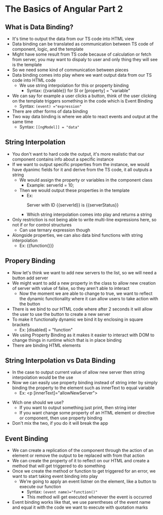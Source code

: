 # The Basics of Angular Part 2

## What is Data Binding?

* It's time to output the data from our TS code into HTML view
* Data binding can be translated as communication between TS code of component,
logic, and the template
* Might have some result from TS code because of calculation or fetch from server, you may want to dispaly to user and only thing they will see is the template
* So we need some kind of communication between pieces
* Data binding comes into play where we want output data from our TS code into HTML code
  * We use string interpolation for this or property binding
    * Syntax: {{variable}} for SI or [property] = "variable"
* We can say for example a user clicks a button, think of the user clicking on the template triggers something in the code which is Event Binding
  * Syntax: `(event) ="expression"`
* There are other forms of data binding
* Two way data binding is where we able to react events and output at the same time
  * Syntax: `[[ngModel]] = "data"`

## String Interpolation
* You don't want to hard code the output, it's more realistic that our component contains info about a specific instance
* If we want to output specific properties from the instance, we would have dyanimc fields for it and derive from the TS code, it all outputs a string
  * We would assign the property or variables in the component class
    * Example: serverId = 10;
  * Then we would output these properties in the template
    * Ex: <p>Server with ID {{serverId}} is {{serverStatus}}</p>
    * Which string interpolation comes into play and returns a string
* Only restriction is not being able to write multi-line expressions here, so not if or for control structures
  * Can use ternary expression though
* Alongside properties, we can also data bind functions with string interpolation
  * Ex: {{function()}}

## Propery Binding
* Now let's think we want to add new servers to the list, so we will need a button add server
* We might want to add a new property in the class to allow new creation of server with value of false, so they aren't able to interact
  * Now the moment we are able to change to true, we want to reflect the dynamic functionality where it can allow users to take action with the button
* There is we bind to our HTML code where after 2 seconds it will allow the user to use the button to create a new server
* To make it functionally dynamic we bind it by enclosing in square brackets
  * Ex: [disabled] = "function"
* We using Property Binding as it makes it easier to interact with DOM to change things in runtime which that is in place binding
* There are binding HTML elements

## String Interpolation vs Data Binding
* In the case to output current value of allow new server then string interpolation would be the use
* Now we can easily use property binding instead of string inter by simply binding the property to the element such as innerText to equal variable
  * Ex: <p [innerText]="allowNewServer"></p>
* Wich one should we use?
  * If you want to output something just print, then string inter
  * If you want change some property of an HTML element or directive or component, then use property binding
* Don't mix the two, if you do it will break the app

## Event Binding
* We can create a replication of the component through the action of an element or remove the output to be replaced with from that action
* We can create the property of it to reflect on our HTML and create a method that will get triggered to do something
* Once we create the method or function to get triggered for an error, we want to start taking event binding into play
  * We're going to apply an event listner on the element, like a button to execute our function
    * Syntax: `(event name)="function()"`
    * This method will get executed whenever the event is occurred
* Event binding works like that, we use parentheses of the event name and equal it with the code we want to execute with quotation marks
